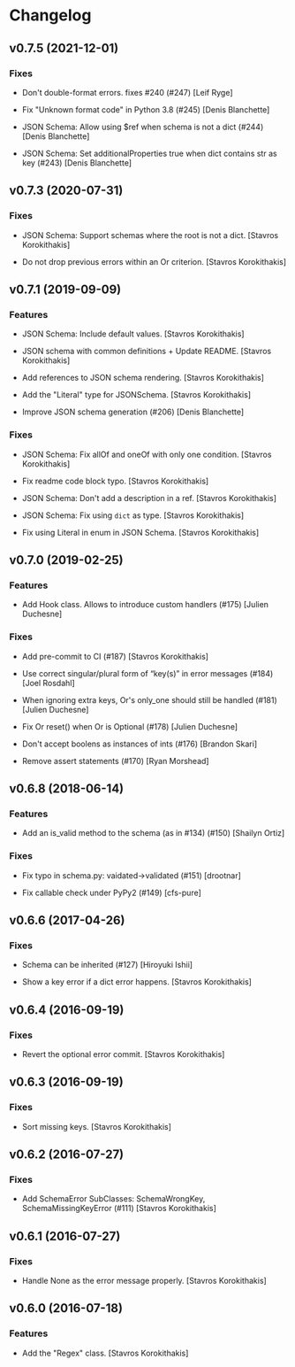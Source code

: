 # Changelog


## v0.7.5 (2021-12-01)

### Fixes

* Don't double-format errors. fixes #240 (#247) [Leif Ryge]

* Fix "Unknown format code" in Python 3.8 (#245) [Denis Blanchette]

* JSON Schema: Allow using $ref when schema is not a dict (#244) [Denis Blanchette]

* JSON Schema: Set additionalProperties true when dict contains str as key (#243) [Denis Blanchette]


## v0.7.3 (2020-07-31)

### Fixes

* JSON Schema: Support schemas where the root is not a dict. [Stavros Korokithakis]

* Do not drop previous errors within an Or criterion. [Stavros Korokithakis]


## v0.7.1 (2019-09-09)

### Features

* JSON Schema: Include default values. [Stavros Korokithakis]

* JSON schema with common definitions + Update README. [Stavros Korokithakis]

* Add references to JSON schema rendering. [Stavros Korokithakis]

* Add the "Literal" type for JSONSchema. [Stavros Korokithakis]

* Improve JSON schema generation (#206) [Denis Blanchette]

### Fixes

* JSON Schema: Fix allOf and oneOf with only one condition. [Stavros Korokithakis]

* Fix readme code block typo. [Stavros Korokithakis]

* JSON Schema: Don't add a description in a ref. [Stavros Korokithakis]

* JSON Schema: Fix using `dict` as type. [Stavros Korokithakis]

* Fix using Literal in enum in JSON Schema. [Stavros Korokithakis]


## v0.7.0 (2019-02-25)

### Features

* Add Hook class. Allows to introduce custom handlers (#175) [Julien Duchesne]

### Fixes

* Add pre-commit to CI (#187) [Stavros Korokithakis]

* Use correct singular/plural form of “key(s)” in error messages (#184) [Joel Rosdahl]

* When ignoring extra keys,  Or's only_one should still be handled (#181) [Julien Duchesne]

* Fix Or reset() when Or is Optional (#178) [Julien Duchesne]

* Don't accept boolens as instances of ints (#176) [Brandon Skari]

* Remove assert statements (#170) [Ryan Morshead]


## v0.6.8 (2018-06-14)

### Features

* Add an is_valid method to the schema (as in #134) (#150) [Shailyn Ortiz]

### Fixes

* Fix typo in schema.py: vaidated->validated (#151) [drootnar]

* Fix callable check under PyPy2 (#149) [cfs-pure]


## v0.6.6 (2017-04-26)

### Fixes

* Schema can be inherited (#127) [Hiroyuki Ishii]

* Show a key error if a dict error happens. [Stavros Korokithakis]


## v0.6.4 (2016-09-19)

### Fixes

* Revert the optional error commit. [Stavros Korokithakis]


## v0.6.3 (2016-09-19)

### Fixes

* Sort missing keys. [Stavros Korokithakis]


## v0.6.2 (2016-07-27)

### Fixes

* Add SchemaError SubClasses: SchemaWrongKey, SchemaMissingKeyError (#111) [Stavros Korokithakis]


## v0.6.1 (2016-07-27)

### Fixes

* Handle None as the error message properly. [Stavros Korokithakis]


## v0.6.0 (2016-07-18)

### Features

* Add the "Regex" class. [Stavros Korokithakis]


